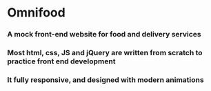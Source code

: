 # Omnifood
### A mock front-end website for food and delivery services
### Most html, css, JS and jQuery are written from scratch to practice front end development
### It fully responsive, and designed with modern animations
